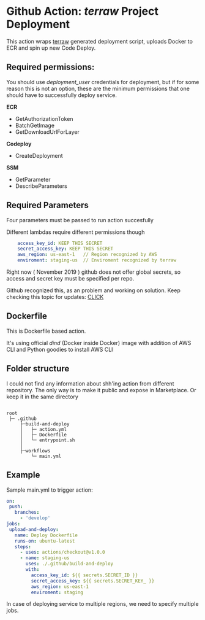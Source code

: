 # Github Action: <i>terraw</i> Project Deployment

This action wraps [terraw](https://github.com/miere/terraw) generated deployment script, uploads Docker to ECR and spin up new Code Deploy.


## Required permissions:
 You should use *deployment_user* credentials for deployment, but if for some reason this is not an option, these are
 the minimum permissions that one should have to successfully deploy service.


<b>ECR</b>

- GetAuthorizationToken
- BatchGetImage
- GetDownloadUrlForLayer

<b> Codeploy</b>

- CreateDeployment

<b> SSM </b>

- GetParameter
- DescribeParameters


## Required Parameters

Four parameters must be passed to run action succesfully

Different lambdas require different permissions though 

```yml
    access_key_id: KEEP THIS SECRET
    secret_access_key: KEEP THIS SECRET 
    aws_region: us-east-1   // Region recognized by AWS
    enviroment: staging-us  // Enviroment recognized by terraw
```

Right now ( November 2019 ) github does not offer global secrets, so access and secret key must be specified per repo.

Github recognized this, as an problem and working on solution. Keep checking this topic for updates: [CLICK](https://github.community/t5/GitHub-Actions/Method-ability-to-share-secrets-across-multiple-repositories-in/td-p/30958)

## Dockerfile 
This is Dockerfile based action. 

It's using official <i>dind</i> (Docker inside Docker) image with addition of AWS CLI and Python goodies to install AWS CLI


## Folder structure 

I could not find any information about shh'ing action from different repository. The only way is to make it public and
expose in Marketplace. 
Or keep it in the same directory 

```.env

root 
 ├─ .github	
     ├─build-and-deploy
     │   ├─ action.yml
     │   ├─ Dockerfile
     │   └─ entrypoint.sh
     │ 
     ├─workflows
         └─ main.yml   
```

## Example
Sample main.yml to trigger action:
 ```yml
on:
  push:
    branches:
      - 'develop'
jobs:
  upload-and-deploy:
    name: Deploy Dockerfile
    runs-on: ubuntu-latest
    steps:
      - uses: actions/checkout@v1.0.0
      - name: staging-us
        uses: ./.github/build-and-deploy
        with:
          access_key_id: ${{ secrets.SECRET_ID }}
          secret_access_key: ${{ secrets.SECRET_KEY_ }}
          aws_region: us-east-1
          enviroment: staging
```

In case of deploying service to multiple regions, we need to specify multiple jobs.
